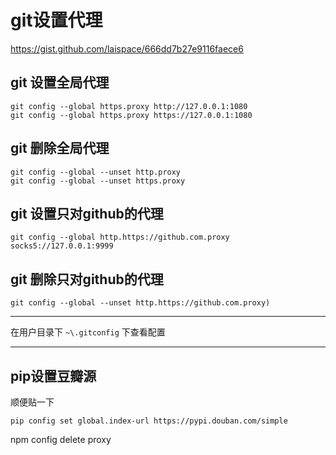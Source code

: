 # git设置代理  

https://gist.github.com/laispace/666dd7b27e9116faece6    

## git 设置全局代理

```    
git config --global https.proxy http://127.0.0.1:1080    
git config --global https.proxy https://127.0.0.1:1080    
```

## git 删除全局代理

```
git config --global --unset http.proxy        
git config --global --unset https.proxy    
```

## git 设置只对github的代理

```
git config --global http.https://github.com.proxy socks5://127.0.0.1:9999
```

## git 删除只对github的代理

```
git config --global --unset http.https://github.com.proxy)
```

---

在用户目录下 `~\.gitconfig` 下查看配置

--- 

## pip设置豆瓣源

顺便贴一下 

```
pip config set global.index-url https://pypi.douban.com/simple
```

npm config delete proxy    
